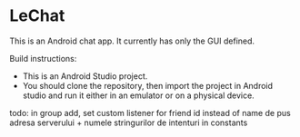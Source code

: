 # LeChat #

This is an Android chat app. It currently has only the GUI defined.

Build instructions:

* This is an Android Studio project.  
* You should clone the repository, then import the project in Android studio and run it either in an emulator or on a physical device.  

todo: in group add, set custom listener for friend id instead of name
de pus adresa serverului + numele stringurilor de intenturi in constants